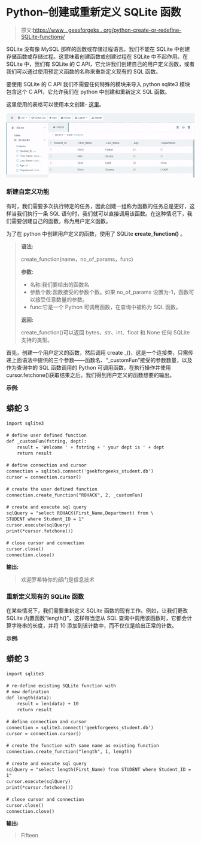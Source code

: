 # Python–创建或重新定义 SQLite 函数

> 原文:[https://www . geesforgeks . org/python-create-or-redefine-SQLite-functions/](https://www.geeksforgeeks.org/python-create-or-redefine-sqlite-functions/)

SQLite 没有像 MySQL 那样的函数或存储过程语言。我们不能在 SQLite 中创建存储函数或存储过程。这意味着创建函数或创建过程在 SQLite 中不起作用。在 SQLite 中，我们有 SQLite 的 C API，它允许我们创建自己的用户定义函数，或者我们可以通过使用预定义函数的名称来重新定义现有的 SQL 函数。

要使用 SQLite 的 C API 我们不需要任何特殊的模块来导入 python sqlite3 模块包含这个 C API，它允许我们在 python 中创建和重新定义 SQL 函数。

这里使用的表格可以使用本文创建- [这里](https://www.geeksforgeeks.org/python-sqlite-where-clause/#:~:text=Let%E2%80%99s%20Creates%20Database%20(geekforgeeks_student.db)%20and%20a%20Table%20(STUDENT).)。

![](img/84a30c1982bd1eca15e17390c6d69411.png)

### **新建**自定义**功能**

有时，我们需要多次执行特定的任务，因此创建一组称为函数的任务总是更好，这样当我们执行一条 SQL 语句时，我们就可以直接调用该函数。在这种情况下，我们需要创建自己的函数，称为用户定义函数。

为了在 python 中创建用户定义的函数，使用了 SQLite **create_function()** 。

> **语法:**
> 
> create_function(name，no_of_params，func)
> 
> **参数:**
> 
> *   名称:我们要给出的函数名
> *   参数个数:函数接受的参数个数。如果 no_of_params 设置为-1，函数可以接受任意数量的参数。
> *   func:它是一个 Python 可调用函数，在查询中被称为 SQL 函数。
> 
> **返回:**
> 
> create_function()可以返回 bytes、str、int、float 和 None 任何 SQLite 支持的类型。

首先，创建一个用户定义的函数，然后调用 create _()，这是一个连接类，只需传递上面语法中提供的三个参数——函数名、“_customFun”接受的参数数量，以及作为查询中的 SQL 函数调用的 Python 可调用函数。在执行操作并使用 cursor.fetchone()获取结果之后。我们得到用户定义的函数想要的输出。

**示例:**

## 蟒蛇 3

```
import sqlite3

# define user defined function
def _customFun(fstring, dept):
    result = 'Welcome ' + fstring + ' your dept is ' + dept
    return result

# define connection and cursor
connection = sqlite3.connect('geekforgeeks_student.db')
cursor = connection.cursor()

# create the user defined function
connection.create_function("ROHACK", 2, _customFun)

# create and execute sql query
sqlQuery = "select ROHACK(First_Name,Department) from \
STUDENT where Student_ID = 1"
cursor.execute(sqlQuery)
print(*cursor.fetchone())

# close cursor and connection
cursor.close()
connection.close()
```

**输出:**

> 欢迎罗希特你的部门是信息技术

### 重新定义现有的 SQLite 函数

在某些情况下，我们需要重新定义 SQLite 函数的现有工作。例如，让我们更改 SQLite 内置函数“length()”，这样每当您从 SQL 查询中调用该函数时，它都会计算字符串的长度，并将 10 添加到该计数中，而不仅仅是给出正常的计数。

**示例:**

## 蟒蛇 3

```
import sqlite3

# re-define existing SQLite function with 
# new defination
def length(data):
    result = len(data) + 10
    return result

# define connection and cursor
connection = sqlite3.connect('geekforgeeks_student.db')
cursor = connection.cursor()

# create the function with same name as existing function
connection.create_function("length", 1, length)

# create and execute sql query
sqlQuery = "select length(First_Name) from STUDENT where Student_ID = 1"
cursor.execute(sqlQuery)
print(*cursor.fetchone())

# close cursor and connection
cursor.close()
connection.close()
```

**输出:**

> Fifteen